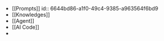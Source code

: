 - [[Prompts]]
  id:: 6644bd86-a1f0-49c4-9385-a963564f6bd9
- [[Knowledges]]
- [[Agent]]
- [[AI Code]]
-